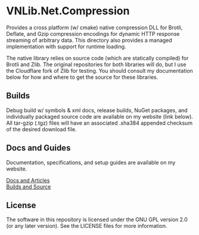 # VNLib.Net.Compression

Provides a cross platform (w/ cmake) native compression DLL for Brotli, Deflate, and Gzip compression encodings for dynamic HTTP response streaming of arbitrary data. This directory also provides a managed implementation with support for runtime loading.

The native library relies on source code (which are statically compiled) for Brotli and Zlib. The original repositories for both libraries will do, but I use the Cloudflare fork of Zlib for testing. You should consult my documentation below for how and where to get the source for these libraries. 


## Builds
Debug build w/ symbols & xml docs, release builds, NuGet packages, and individually packaged source code are available on my website (link below). All tar-gzip (.tgz) files will have an associated .sha384 appended checksum of the desired download file.

## Docs and Guides
Documentation, specifications, and setup guides are available on my website.

[Docs and Articles](https://www.vaughnnugent.com/resources/software/articles?tags=docs,_vnlib.net.compression)  
[Builds and Source](https://www.vaughnnugent.com/resources/software/modules/VNLib.Core)  

## License 
The software in this repository is licensed under the GNU GPL version 2.0 (or any later version). See the LICENSE files for more information.
